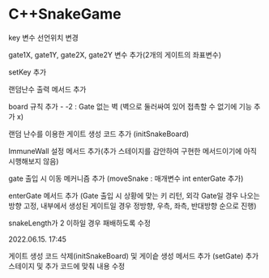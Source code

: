 # C++SnakeGame

key 변수 선언위치 변경

gate1X, gate1Y, gate2X, gate2Y 변수 추가(2개의 게이트의 좌표변수)

setKey 추가

랜덤난수 출력 메서드 추가

board 규칙 추가 - -2 : Gate 없는 벽 (벽으로 둘러싸여 있어 접촉할 수 없기에 기능 추가 x)

랜덤 난수를 이용한 게이트 생성 코드 추가 (initSnakeBoard)

ImmuneWall 설정 메서드 추가(추가 스테이지를 감안하여 구현한 메서드이기에 아직 시행해보지 않음)

gate 출입 시 이동 메커니즘 추가 (moveSnake : 매개변수 int enterGate 추가)

enterGate 메서드 추가 (Gate 출입 시 상황에 맞는 키 리턴, 외각 Gate일 경우 나오는 방향 고정, 내부에서 생성된 게이트일 경우 정방향, 우측, 좌측, 반대방향 순으로 진행)

snakeLength가 2 이하일 경우 패배하도록 수정


2022.06.15. 17:45

게이트 생성 코드 삭제(initSnakeBoard) 및 게이슽 생성 메서드 추가 (setGate)
추가 스테이지 및 추가 코드에 맞춰 내용 수정
